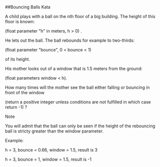 
##Bouncing Balls Kata

A child plays with a ball on the nth floor of a big building. The height of this floor is known:

(float parameter "h" in meters, h > 0) .

He lets out the ball. The ball rebounds for example to two-thirds:

(float parameter "bounce", 0 < bounce < 1)

of its height.

His mother looks out of a window that is 1.5 meters from the ground:

(float parameters window < h).

How many times will the mother see the ball either falling or bouncing in front of the window

(return a positive integer unless conditions are not fulfilled in which case return -1) ?

Note

You will admit that the ball can only be seen if the height of the rebouncing ball is stricty greater than the window parameter.

Example:

h = 3, bounce = 0.66, window = 1.5, result is 3

h = 3, bounce = 1, window = 1.5, result is -1
